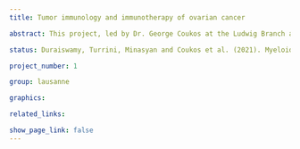 ```yaml
---
title: Tumor immunology and immunotherapy of ovarian cancer

abstract: This project, led by Dr. George Coukos at the Ludwig Branch at Lausanne and the University of Lausanne, focuses on understanding how ovarian cancers evade detection by the immune system. The goal is to develop new drugs, combination of existing drugs, and predictive biomarkers that enable the use of immunotherapy in ovarian cancer and achieve long-term remission in patients. In the first phase of this work we have found that tumor infiltrating lymphocytes engaged by cognate antigen upregulate PD-1, which restrains their effectiveness. These cells receive CD28 co-stimulation in distinctive intraepithelial niches where they express a range of TCR-engaged and exhausted states. Following PD-1 blockade (with therapeutic antibodies), activation of TILs still requires CD28 co-stimulation. Exhausted TILs, in a state of TCR engagement but without proper CD28 co-stimulation by  antigen presenting cells do not fully benefit from PD-1 blockade.

status: Duraiswamy, Turrini, Minasyan and Coukos et al. (2021). Myeloid Antigen-Presenting Cell Niches Sustain Antitumor T Cells and License PD-1 Blockade via CD28 Costimulation (in press)

project_number: 1

group: lausanne

graphics:

related_links:

show_page_link: false
---
```

